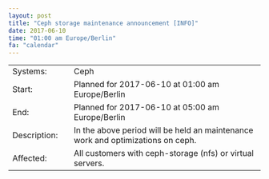 ```yaml
---
layout: post
title: "Ceph storage maintenance announcement [INFO]"
date: 2017-06-10
time: "01:00 am Europe/Berlin"
fa: "calendar"
---
```


|                   |   |                                                                      |
|-------------------|---|----------------------------------------------------------------------|
| Systems:          |   | Ceph                                                               |
| Start:            |   | Planned for 2017-06-10 at 01:00 am Europe/Berlin              |
| End:              |   | Planned for 2017-06-10 at 05:00 am Europe/Berlin              |    
| Description:      |   | In the above period will be held an maintenance work and optimizations on ceph. |
| Affected:         |   | All customers with ceph-storage (nfs) or virtual servers.                                                  |
